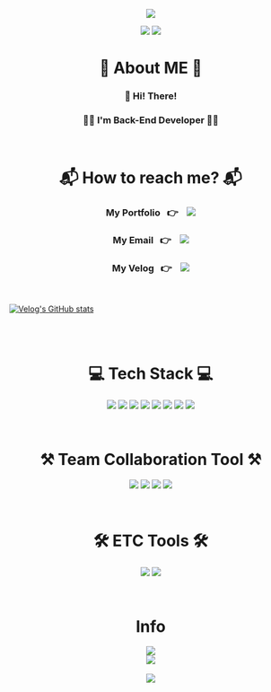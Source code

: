 <div align=center>

<p align='center'>
    <img src="https://capsule-render.vercel.app/api?type=waving&color=auto&height=300&section=header&text=Only%20Joon&fontSize=90&animation=fadeIn&fontAlignY=38&descAlignY=51&descAlign=62"/>
</p>

<p align='center'>
    <a href="https://hits.seeyoufarm.com"><img src="https://hits.seeyoufarm.com/api/count/incr/badge.svg?url=https%3A%2F%2Fgithub.com%2Fonly-juun%2Fonly-juun&count_bg=%2379C83D&title_bg=%23555555&icon=&icon_color=%23E7E7E7&title=hits&edge_flat=true"/></a>
    <a href="https://img.shields.io"><img src="https://img.shields.io/github/followers/only-juun?style=social"/></a>
</p>

<div align="center">
    <h1 align="center">🌱 About ME 🌱</h1>
    <h3>👋 Hi! There!</h3>
    <h3>👨‍💻 <b>I'm Back-End Developer</b> 👨‍💻</h3></br>
    <h1>📬 How to reach me? 📬</h1>
    <h3>My Portfolio &nbsp&nbsp👉 &nbsp&nbsp
    <a href="https://bit.ly/onlyjoon">
    <img src="https://img.shields.io/badge/Portfolio-EE6123?style=flat-square&logo=Bitly&logoColor=white">
    </a></h3>
    <h3>My Email &nbsp&nbsp👉 &nbsp&nbsp
    <a href="mailto:"nhj7334@icloud.com">
    <img src="https://img.shields.io/badge/iCloud-3693F3?style=flat-square&logo=iCloud&logoColor=white">
    </a></h3>
    <h3>My Velog &nbsp&nbsp👉 &nbsp&nbsp
    <a href="https://velog.io/@nhj9974">
    <img src="http://img.shields.io/badge/Velog-20C997?style=flat-square&logo=Velog&logoColor=white">
    </a></h3>
<br>
<div style="display:flex; flex-direction:row;">
  
[![Velog's GitHub stats](https://velog-readme-stats.vercel.app/api?name=nhj9974)](https://velog.io/@nhj9974)
</div>


</div><br>
    </a></h3></br>
    <h1 align="center">💻 Tech Stack 💻</h1>
    <p>
    <img src="https://img.shields.io/badge/java-007396?style=for-the-badge&logo=java&logoColor=white"> 
    <img src="https://img.shields.io/badge/kotlin-7f52ff?style=for-the-badge&logo=kotlin&logoColor=white"> 
    <img src="https://img.shields.io/badge/Spring Data JPA-E34F26?style=for-the-badge&logo=Spring Data JPA&logoColor=white">                                                                                                   
    <img src="https://img.shields.io/badge/JPA-6DB33F?style=for-the-badge&logo=JPA&logoColor=RED">                                                                                                 
    <img src="https://img.shields.io/badge/Spring-6DB33F?style=for-the-badge&logo=Spring&logoColor=white"> 
    <img src="https://img.shields.io/badge/Spring%20Boot-6DB33F?style=for-the-badge&logo=Spring&logoColor=white">  
    <img src="https://img.shields.io/badge/MySQL-4479A1?style=for-the-badge&logo=MySQL&logoColor=white">
    <img src="https://img.shields.io/badge/AWS-FF9900?style=for-the-badge&logo=Amazon&logoColor=white"> 
</p></br>
    <h1> ⚒ Team Collaboration Tool ⚒ </h1>
    <p>
        <img src="https://img.shields.io/badge/GitHub-181717?style=for-the-badge&logo=GitHub&logoColor=white"> 
        <img src="https://img.shields.io/badge/Git-F05032?style=for-the-badge&logo=Git&logoColor=white"> 
        <img src="https://img.shields.io/badge/Confluence-172B4D?style=for-the-badge&logo=Confluence&logoColor=white">
        <img src="https://img.shields.io/badge/Jira-0052CC?style=for-the-badge&logo=Jira&logoColor=white">
    </p></br>
    <h1> 🛠 ETC Tools 🛠</h1>
    <p>
        <img src="https://img.shields.io/badge/IntelliJ IDEA-000000?style=for-the-badge&logo=IntelliJ IDEA&logoColor=white"> 
        <img src="https://img.shields.io/badge/Postman-FF6C37?style=for-the-badge&logo=Postman&logoColor=white">
    </p></br>
    <h1>Info</h1>
    <img src="https://github-readme-stats.vercel.app/api?username=only-juun&anuraghazra&show_icons=true&theme=tokyonight"></br>
    <img src="http://mazassumnida.wtf/api/v2/generate_badge?boj=nhj7334"></br></br>
    <img src="https://github-readme-stats.vercel.app/api/top-langs/?username=only-juun&layout=compact">
</div>

</div>
